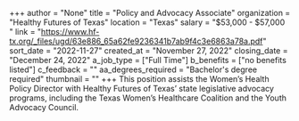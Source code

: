 +++
author = "None"
title = "Policy and Advocacy Associate"
organization = "Healthy Futures of Texas"
location = "Texas"
salary = "$53,000 - $57,000 "
link = "https://www.hf-tx.org/_files/ugd/63e886_65a62fe9236341b7ab9f4c3e6863a78a.pdf"
sort_date = "2022-11-27"
created_at = "November 27, 2022"
closing_date = "December 24, 2022"
a_job_type = ["Full Time"]
b_benefits = ["no benefits listed"]
c_feedback = ""
aa_degrees_required = "Bachelor's degree required"
thumbnail = ""
+++
This position assists the Women’s Health Policy Director with Healthy Futures of Texas’ state legislative advocacy programs, including the Texas Women’s Healthcare Coalition and the Youth Advocacy Council.